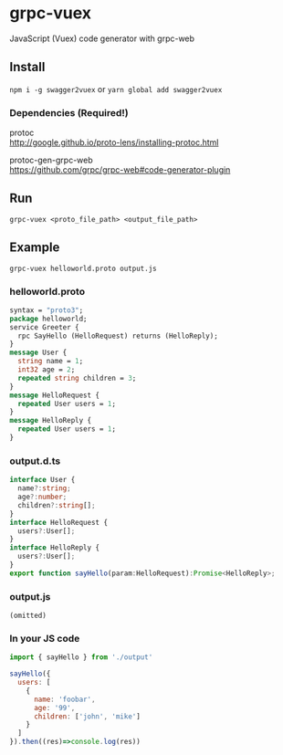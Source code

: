 # grpc-vuex
JavaScript (Vuex) code generator with grpc-web



## Install
`npm i -g swagger2vuex` or `yarn global add swagger2vuex`

### Dependencies (Required!)
protoc  
http://google.github.io/proto-lens/installing-protoc.html

protoc-gen-grpc-web  
https://github.com/grpc/grpc-web#code-generator-plugin



## Run
`grpc-vuex <proto_file_path> <output_file_path>`



## Example

`grpc-vuex helloworld.proto output.js`

### helloworld.proto

```proto
syntax = "proto3";
package helloworld;
service Greeter {
  rpc SayHello (HelloRequest) returns (HelloReply);
}
message User {
  string name = 1;
  int32 age = 2;
  repeated string children = 3;
}
message HelloRequest {
  repeated User users = 1;
}
message HelloReply {
  repeated User users = 1;
}
```

### output.d.ts

```ts
interface User {
  name?:string;
  age?:number;
  children?:string[];
}
interface HelloRequest {
  users?:User[];
}
interface HelloReply {
  users?:User[];
}
export function sayHello(param:HelloRequest):Promise<HelloReply>;
```

### output.js

```
(omitted)
```

### In your JS code

```js
import { sayHello } from './output'

sayHello({
  users: [
    {
      name: 'foobar',
      age: '99',
      children: ['john', 'mike']
    }
  ]
}).then((res)=>console.log(res))
```